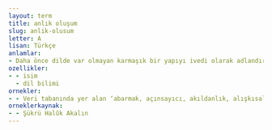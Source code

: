 ```yaml
---
layout: term
title: anlık oluşum
slug: anlik-olusum
letter: A
lisan: Türkçe
anlamlar:
- Daha önce dilde var olmayan karmaşık bir yapıyı ivedi olarak adlandırmak üzere konuşur veya yazar tarafından uydurulan, çoğu kez yaratıcı, sanatlı anlatım için kullanılan, geçici ve sözlükselleşmenin ilk aşaması olan kelime
ozellikler:
- - isim
  - dil bilimi
ornekler:
- - Veri tabanında yer alan ‘abarmak, açınsayıcı, akıldanlık, alışkısal’ vb. sözcükler anlık oluşum örnekleridir.
orneklerkaynak:
- - Şükrü Halûk Akalın
---
```

